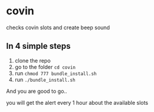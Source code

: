 # covin
checks covin slots and create beep sound

## In 4 simple steps

1. clone the repo
2. go to the folder `cd covin`
3. run `chmod 777 bundle_install.sh`
4. run `./bundle_install.sh`

And you are good to go..

you will get the alert every 1 hour about the available slots

